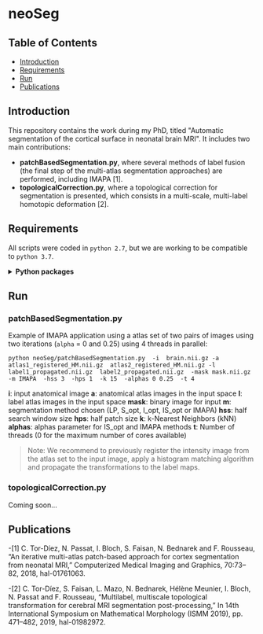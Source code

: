# neoSeg

## Table of Contents

- [Introduction](#introduction)
- [Requirements](#requirements)
- [Run](#run)
- [Publications](#publications)

## Introduction

This repository contains the work during my PhD, titled "Automatic segmentation of the cortical surface in neonatal brain MRI". It includes two main contributions:

- **patchBasedSegmentation.py**, where several methods of label fusion (the final step of the multi-atlas segmentation approaches) are performed, including IMAPA [1].
- **topologicalCorrection.py**, where a topological correction for segmentation is presented, which consists in a multi-scale, multi-label homotopic deformation [2].

## Requirements

All scripts were coded in `python 2.7`, but we are working to be compatible to `python 3.7`.

<details>
<summary><b>Python packages</b></summary>

- argparse
- nibabel
- numpy
- scipy
- time
- itertools
- multiprocessing
- numba
- math
- random
- matplotlib
- skimage
- skfmm
</details>

## Run

### patchBasedSegmentation.py

Example of IMAPA application using a atlas set of two pairs of images using two iterations (`alpha` = 0 and 0.25) using 4 threads in parallel:

```
python neoSeg/patchBasedSegmentation.py  -i  brain.nii.gz -a  atlas1_registered_HM.nii.gz  atlas2_registered_HM.nii.gz -l  label1_propagated.nii.gz  label2_propagated.nii.gz  -mask mask.nii.gz  -m IMAPA  -hss 3  -hps 1  -k 15  -alphas 0 0.25  -t 4
```

**i**: input anatomical image
**a**: anatomical atlas images in the input space
**l**: label atlas images in the input space
**mask**: binary image for input
**m**: segmentation method chosen (LP, S_opt, I_opt, IS_opt or IMAPA)
**hss**: half search window size
**hps**: half patch size
**k**: k-Nearest Neighbors (kNN)
**alphas**: alphas parameter for IS_opt and IMAPA methods
**t**: Number of threads (0 for the maximum number of cores available)

> Note: We recommend to previously register the intensity image from the atlas set to the input image, apply a histogram matching algorithm and propagate the transformations to the label maps.

### topologicalCorrection.py

Coming soon...

## Publications

-[1] C. Tor-Díez, N. Passat, I. Bloch, S. Faisan, N. Bednarek and F. Rousseau, “An iterative multi-atlas patch-based approach for cortex segmentation from neonatal MRI,” Computerized Medical Imaging and Graphics, 70:73–82, 2018, hal-01761063.

-[2] C. Tor-Díez, S. Faisan, L. Mazo, N. Bednarek, Hélène Meunier, I. Bloch, N. Passat and F. Rousseau, “Multilabel, multiscale topological transformation for cerebral MRI segmentation post-processing,” In 14th International Symposium on Mathematical Morphology (ISMM 2019), pp. 471–482, 2019, hal-01982972.
